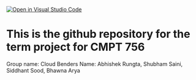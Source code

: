 [![Open in Visual Studio Code](https://classroom.github.com/assets/open-in-vscode-f059dc9a6f8d3a56e377f745f24479a46679e63a5d9fe6f495e02850cd0d8118.svg)](https://classroom.github.com/online_ide?assignment_repo_id=7107187&assignment_repo_type=AssignmentRepo)
# This is the github repository for the term project for CMPT 756
Group name: Cloud Benders
Name: Abhishek Rungta, Shubham Saini, Siddhant Sood, Bhawna Arya 
